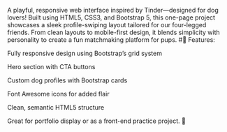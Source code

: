 A playful, responsive web interface inspired by Tinder—designed for dog lovers! Built using HTML5, CSS3, and Bootstrap 5, this one-page project showcases a sleek profile-swiping layout tailored for our four-legged friends. From clean layouts to mobile-first design, it blends simplicity with personality to create a fun matchmaking platform for pups.
#🎯 Features:

Fully responsive design using Bootstrap’s grid system

Hero section with CTA buttons

Custom dog profiles with Bootstrap cards

Font Awesome icons for added flair

Clean, semantic HTML5 structure

Great for portfolio display or as a front-end practice project. 🌟
